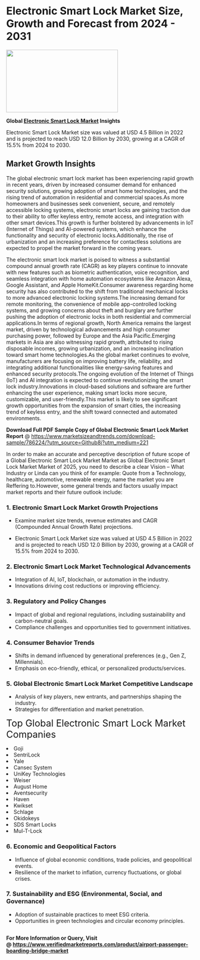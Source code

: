 <H1>Electronic Smart Lock Market Size, Growth and Forecast from 2024 - 2031</H1><img class="aligncenter size-medium wp-image-584254" src="https://thirdeyenews.in/wp-content/uploads/2024/09/Global-Market-Research-300x168.jpeg" alt="" width="300" height="168" /><p><strong>Global&nbsp;<a href="https://www.marketsizeandtrends.com/download-sample/786224/?utm_source=Github8j?utm_medium=221">Electronic Smart Lock Market</a> Insights</strong></p><p>Electronic Smart Lock Market size was valued at USD 4.5 Billion in 2022 and is projected to reach USD 12.0 Billion by 2030, growing at a CAGR of 15.5% from 2024 to 2030.</p><p><h2>Market Growth Insights</h2> <p>The global electronic smart lock market has been experiencing rapid growth in recent years, driven by increased consumer demand for enhanced security solutions, growing adoption of smart home technologies, and the rising trend of automation in residential and commercial spaces.As more homeowners and businesses seek convenient, secure, and remotely accessible locking systems, electronic smart locks are gaining traction due to their ability to offer keyless entry, remote access, and integration with other smart devices.This growth is further bolstered by advancements in IoT (Internet of Things) and AI-powered systems, which enhance the functionality and security of electronic locks.Additionally, the rise of urbanization and an increasing preference for contactless solutions are expected to propel the market forward in the coming years.</p> <p>The electronic smart lock market is poised to witness a substantial compound annual growth rate (CAGR) as key players continue to innovate with new features such as biometric authentication, voice recognition, and seamless integration with home automation ecosystems like Amazon Alexa, Google Assistant, and Apple HomeKit.Consumer awareness regarding home security has also contributed to the shift from traditional mechanical locks to more advanced electronic locking systems.The increasing demand for remote monitoring, the convenience of mobile app-controlled locking systems, and growing concerns about theft and burglary are further pushing the adoption of electronic locks in both residential and commercial applications.In terms of regional growth, North America remains the largest market, driven by technological advancements and high consumer purchasing power, followed by Europe and the Asia Pacific.Emerging markets in Asia are also witnessing rapid growth, attributed to rising disposable incomes, growing urbanization, and an increasing inclination toward smart home technologies.As the global market continues to evolve, manufacturers are focusing on improving battery life, reliability, and integrating additional functionalities like energy-saving features and enhanced security protocols.The ongoing evolution of the Internet of Things (IoT) and AI integration is expected to continue revolutionizing the smart lock industry.Innovations in cloud-based solutions and software are further enhancing the user experience, making smart locks more secure, customizable, and user-friendly.This market is likely to see significant growth opportunities from the expansion of smart cities, the increasing trend of keyless entry, and the shift toward connected and automated environments.</p> <p><span class=""><strong>Download Full PDF Sample Copy of Global Electronic Smart Lock Market Report</strong> @ <a href="https://www.marketsizeandtrends.com/download-sample/786224/?utm_source=Github8j?utm_medium=221" target="_blank">https://www.marketsizeandtrends.com/download-sample/786224/?utm_source=Github8j?utm_medium=221</a></span></p><p>In order to make an accurate and perceptive description of future scope of a Global&nbsp;Electronic Smart Lock Market Market as Global&nbsp;Electronic Smart Lock Market Market of 2025, you need to describe a clear Vision &ndash; What Industry or Linda can you think of for example: Quote from a Technology, healthcare, automotive, renewable energy, name the market you are Reffering to.However, some general trends and factors usually impact market reports and their future outlook include:</p><h3>1.&nbsp;<strong>Electronic Smart Lock Market Growth Projections</strong></h3><ul><li>Examine market size trends, revenue estimates and CAGR (Compounded Annual Growth Rate) projections.</li><li><p>Electronic Smart Lock Market size was valued at USD 4.5 Billion in 2022 and is projected to reach USD 12.0 Billion by 2030, growing at a CAGR of 15.5% from 2024 to 2030.</p></li></ul><h3>2.&nbsp;<strong>Electronic Smart Lock Market Technological Advancements</strong></h3><ul><li>Integration of AI, IoT, blockchain, or automation in the industry.</li><li>Innovations driving cost reductions or improving efficiency.</li></ul><h3>3.&nbsp;<strong>Regulatory and Policy Changes</strong></h3><ul><li>Impact of global and regional regulations, including sustainability and carbon-neutral goals.</li><li>Compliance challenges and opportunities tied to government initiatives.</li></ul><h3>4.&nbsp;<strong>Consumer Behavior Trends</strong></h3><ul><li>Shifts in demand influenced by generational preferences (e.g., Gen Z, Millennials).</li><li>Emphasis on eco-friendly, ethical, or personalized products/services.</li></ul><h3>5.&nbsp;<strong>Global Electronic Smart Lock Market Competitive Landscape</strong></h3><ul><li>Analysis of key players, new entrants, and partnerships shaping the industry.</li><li>Strategies for differentiation and market penetration.</li></ul><p data-pm-slice="1 1 []"><span style="color: inherit; font-family: inherit; font-size: 25px;">Top Global Electronic Smart Lock Market Companies</span></p><div class="" data-test-id=""><p><li>Goji</li><li> SentriLock</li><li> Yale</li><li> Cansec System</li><li> UniKey Technologies</li><li> Weiser</li><li> August Home</li><li> Aventsecurity</li><li> Haven</li><li> Kwikset</li><li> Schlage</li><li> Okidokeys</li><li> SDS Smart Locks</li><li> Mul-T-Lock</li></p></div><h3>6.&nbsp;<strong>Economic and Geopolitical Factors</strong></h3><ul><li>Influence of global economic conditions, trade policies, and geopolitical events.</li><li>Resilience of the market to inflation, currency fluctuations, or global crises.</li></ul><h3>7.&nbsp;<strong>Sustainability and ESG (Environmental, Social, and Governance)</strong></h3><ul><li>Adoption of sustainable practices to meet ESG criteria.</li><li>Opportunities in green technologies and circular economy principles.</li></ul><h2><strong style="font-size: 14px;">For More Information or Query, Visit @&nbsp;</strong><a style="background-color: #ffffff; font-size: 14px;" href="https://www.marketsizeandtrends.com/report/electronic-smart-lock-market/" target="_blank">https://www.verifiedmarketreports.com/product/airport-passenger-boarding-bridge-market</a></h2>